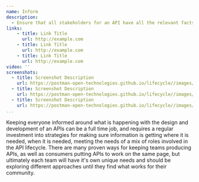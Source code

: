```yaml
---
name: Inform
description: 
  - Ensure that all stakeholders for an API have all the relevant facts and information regarding an API, keeping teams behind APIs up to speed all what they need to know to design, develop, and manage an API across it's evolution, allowing everyone to make the best possible decisions when it comes to delivering APIs. 
links:
    - title: Link Title
      url: http://example.com
    - title: Link Title
      url: http://example.com
    - title: Link Title
      url: http://example.com            
video: ''
screenshots:
  - title: Screenshot Description
    url: https://postman-open-technologies.github.io/lifecycle//images/postman-screenshot.png          
  - title: Screenshot Description
    url: https://postman-open-technologies.github.io/lifecycle//images/postman-screenshot.png  
  - title: Screenshot Description
    url: https://postman-open-technologies.github.io/lifecycle//images/postman-screenshot.png   
...
```

Keeping everyone informed around what is happening with the design and development of an APIs can be a full time job, and requires a regular investment into strategies for making sure information is getting where it is needed, when it is needed, meeting the needs of a mix of roles involved in the API lifecycle. There are many proven ways for keeping teams producing APIs, as well as consumers putting APIs to work on the same page, but ultimately each team will have it's own unique needs and should be exploring different approaches until they find what works for their community.